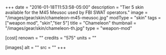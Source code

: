 +++
date = "2016-01-18T11:53:58-05:00"
description = "Tier 5 skin available for the M45 Meusoc used by FBI SWAT operators."
image = "/images/gear/skin/chameleon-m45-meusoc.jpg"
modType = "skin"
tags = ["weapon mod", "skin","tier 5"]
title = "Chameleon"
thumbnail = "/images/gear/skin/chameleon-th.jpg"
type = "weapon-mod"

[cost]
  renown = ""
  credits = "575"
  units = ""

[images]
  alt = ""
  src = ""
+++
